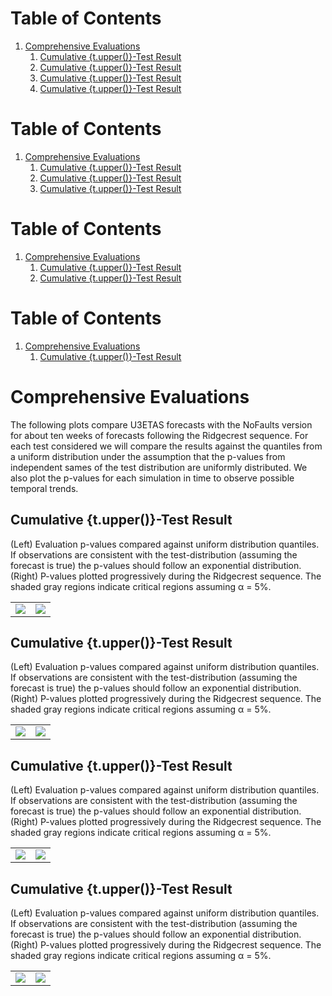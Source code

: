 # Table of Contents
1. [Comprehensive Evaluations](#comprehensive_evaluations)
   1. [Cumulative {t.upper()}-Test Result](#cumulative_{t.upper()}-test_result)
   1. [Cumulative {t.upper()}-Test Result](#cumulative_{t.upper()}-test_result)
   1. [Cumulative {t.upper()}-Test Result](#cumulative_{t.upper()}-test_result)
   1. [Cumulative {t.upper()}-Test Result](#cumulative_{t.upper()}-test_result)
# Table of Contents
1. [Comprehensive Evaluations](#comprehensive_evaluations)
   1. [Cumulative {t.upper()}-Test Result](#cumulative_{t.upper()}-test_result)
   1. [Cumulative {t.upper()}-Test Result](#cumulative_{t.upper()}-test_result)
   1. [Cumulative {t.upper()}-Test Result](#cumulative_{t.upper()}-test_result)
# Table of Contents
1. [Comprehensive Evaluations](#comprehensive_evaluations)
   1. [Cumulative {t.upper()}-Test Result](#cumulative_{t.upper()}-test_result)
   1. [Cumulative {t.upper()}-Test Result](#cumulative_{t.upper()}-test_result)
# Table of Contents
1. [Comprehensive Evaluations](#comprehensive_evaluations)
   1. [Cumulative {t.upper()}-Test Result](#cumulative_{t.upper()}-test_result)
# Comprehensive Evaluations <a name="comprehensive_evaluations"></a>

The following plots compare U3ETAS forecasts with the NoFaults version for about ten weeks of forecasts following the Ridgecrest sequence. For each test considered we will compare the results against the quantiles from a uniform distribution under the assumption that the p-values from independent sames of the test distribution are uniformly distributed. We also plot the p-values for each simulation in time to observe possible temporal trends.
## Cumulative {t.upper()}-Test Result  <a name="cumulative_{t.upper()}-test_result"></a>

(Left) Evaluation p-values compared against uniform distribution quantiles. If observations are consistent with the test-distribution (assuming the forecast is true) the p-values should follow an exponential distribution. (Right) P-values plotted progressively during the Ridgecrest sequence. The shaded gray regions indicate critical regions assuming α = 5%.

| | |
| --- | --- |
|  ![](plots/uniform_distr-n-test-mw_3p5.pdf.png) | ![](plots/cumulative-n-test_mw_3p5.pdf.png) |
## Cumulative {t.upper()}-Test Result  <a name="cumulative_{t.upper()}-test_result"></a>

(Left) Evaluation p-values compared against uniform distribution quantiles. If observations are consistent with the test-distribution (assuming the forecast is true) the p-values should follow an exponential distribution. (Right) P-values plotted progressively during the Ridgecrest sequence. The shaded gray regions indicate critical regions assuming α = 5%.

| | |
| --- | --- |
|  ![](plots/uniform_distr-m-test-mw_3p5.pdf.png) | ![](plots/cumulative-m-test_mw_3p5.pdf.png) |
## Cumulative {t.upper()}-Test Result  <a name="cumulative_{t.upper()}-test_result"></a>

(Left) Evaluation p-values compared against uniform distribution quantiles. If observations are consistent with the test-distribution (assuming the forecast is true) the p-values should follow an exponential distribution. (Right) P-values plotted progressively during the Ridgecrest sequence. The shaded gray regions indicate critical regions assuming α = 5%.

| | |
| --- | --- |
|  ![](plots/uniform_distr-l-test-mw_3p5.pdf.png) | ![](plots/cumulative-l-test_mw_3p5.pdf.png) |
## Cumulative {t.upper()}-Test Result  <a name="cumulative_{t.upper()}-test_result"></a>

(Left) Evaluation p-values compared against uniform distribution quantiles. If observations are consistent with the test-distribution (assuming the forecast is true) the p-values should follow an exponential distribution. (Right) P-values plotted progressively during the Ridgecrest sequence. The shaded gray regions indicate critical regions assuming α = 5%.

| | |
| --- | --- |
|  ![](plots/uniform_distr-s-test-mw_3p5.pdf.png) | ![](plots/cumulative-s-test_mw_3p5.pdf.png) |
